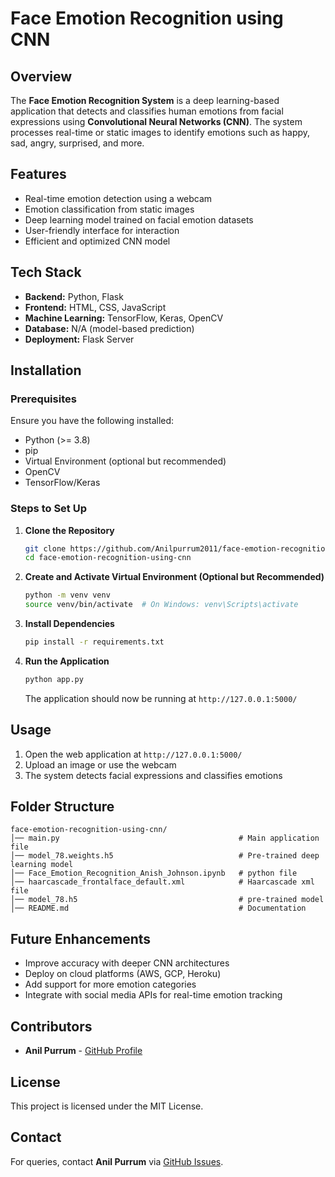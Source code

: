 # Face Emotion Recognition using CNN

## Overview
The **Face Emotion Recognition System** is a deep learning-based application that detects and classifies human emotions from facial expressions using **Convolutional Neural Networks (CNN)**. The system processes real-time or static images to identify emotions such as happy, sad, angry, surprised, and more.

## Features
- Real-time emotion detection using a webcam
- Emotion classification from static images
- Deep learning model trained on facial emotion datasets
- User-friendly interface for interaction
- Efficient and optimized CNN model

## Tech Stack
- **Backend:** Python, Flask
- **Frontend:** HTML, CSS, JavaScript
- **Machine Learning:** TensorFlow, Keras, OpenCV
- **Database:** N/A (model-based prediction)
- **Deployment:** Flask Server

## Installation
### Prerequisites
Ensure you have the following installed:
- Python (>= 3.8)
- pip
- Virtual Environment (optional but recommended)
- OpenCV
- TensorFlow/Keras

### Steps to Set Up
1. **Clone the Repository**
   ```sh
   git clone https://github.com/Anilpurrum2011/face-emotion-recognition-using-cnn.git
   cd face-emotion-recognition-using-cnn
   ```

2. **Create and Activate Virtual Environment (Optional but Recommended)**
   ```sh
   python -m venv venv
   source venv/bin/activate  # On Windows: venv\Scripts\activate
   ```

3. **Install Dependencies**
   ```sh
   pip install -r requirements.txt
   ```

4. **Run the Application**
   ```sh
   python app.py
   ```
   The application should now be running at `http://127.0.0.1:5000/`

## Usage
1. Open the web application at `http://127.0.0.1:5000/`
2. Upload an image or use the webcam
3. The system detects facial expressions and classifies emotions


## Folder Structure
```
face-emotion-recognition-using-cnn/
│── main.py                                        # Main application file
│── model_78.weights.h5                            # Pre-trained deep learning model
│── Face_Emotion_Recognition_Anish_Johnson.ipynb   # python file
│── haarcascade_frontalface_default.xml            # Haarcascade xml file
│── model_78.h5                                    # pre-trained model
│── README.md                                      # Documentation
```

## Future Enhancements
- Improve accuracy with deeper CNN architectures
- Deploy on cloud platforms (AWS, GCP, Heroku)
- Add support for more emotion categories
- Integrate with social media APIs for real-time emotion tracking

## Contributors
- **Anil Purrum** - [GitHub Profile](https://github.com/Anilpurrum2011)

## License
This project is licensed under the MIT License.

## Contact
For queries, contact **Anil Purrum** via [GitHub Issues](https://github.com/Anilpurrum2011/face-emotion-recognition-using-cnn/issues).
